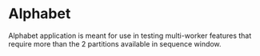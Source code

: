 # Alphabet

Alphabet application is meant for use in testing multi-worker features that require more than the 2 partitions available in sequence window.
